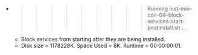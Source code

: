 * >>>>>>>>> Running inst-min-con-04-block-services-start-postinstall.sh ...
  * Block services from starting after they are being installed.
  * Disk size = 1178228K. Space Used = 8K. Runtime = 00:00:00:01.
